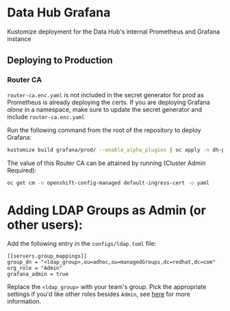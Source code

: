 # Data Hub Grafana

Kustomize deployment for the Data Hub's internal Prometheus and Grafana instance

## Deploying to Production

### Router CA

`router-ca.enc.yaml` is not included in the secret generator for prod as Prometheus is already deploying the certs. If you are deploying Grafana _alone_ in a namespace, make sure to update the secret generator and include `router-ca.enc.yaml`

Run the following command from the root of the repository to deploy Grafana:

```bash
kustomize build grafana/prod/ --enable_alpha_plugins | oc apply -n dh-psi-monitoring -f -
```

The value of this Router CA can be attained by running (Cluster Admin Required):

```bash
oc get cm -n openshift-config-managed default-ingress-cert -o yaml
```

# Adding LDAP Groups as Admin (or other users):

Add the following entry in the `configs/ldap.toml` file:

```
[[servers.group_mappings]]
group_dn = "<ldap_group>,ou=adhoc,ou=managedGroups,dc=redhat,dc=com"
org_role = "Admin"
grafana_admin = true
```

Replace the `<ldap_group>` with your team's group. Pick the appropriate settings if you'd like other roles besides
`Admin`, see [here](https://grafana.com/docs/grafana/latest/auth/ldap/#group-mappings) for more information.
